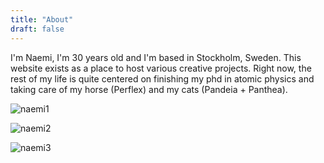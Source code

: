 ```yaml
---
title: "About"
draft: false
---
```


I'm Naemi, I'm 30 years old and I'm based in Stockholm, Sweden. This website exists as a place to host various creative projects. Right now, the rest of my life is quite centered on finishing my phd in atomic physics and taking care of my horse (Perflex) and my cats (Pandeia + Panthea). 

![naemi1](/IMG_1692.jpg)

![naemi2](/IMG_1939.JPEG)

![naemi3](/IMG_0878.jpg)
